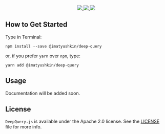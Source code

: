<p align="center">
    <a href="https://http://www.android.com">
        <img src="https://img.shields.io/badge/Created for-Node.js-teal.svg?style=flat">
    </a>
    <a href="https://http://www.android.com">
        <img src="https://img.shields.io/badge/Written in-TypeScript-purple.svg?style=flat">
    </a>
    <a href="https://tldrlegal.com/license/apache-license-2.0-(apache-2.0)">
        <img src="https://img.shields.io/badge/License-Apache 2.0-blue.svg?style=flat">
    </a>
</p>

## How to Get Started

Type in Terminal:

`npm install --save @imatyushkin/deep-query`

or, if you prefer `yarn` over `npm`, type:

`yarn add @imatyushkin/deep-query`

## Usage

Documentation will be added soon.

## License

`DeepQuery.js` is available under the Apache 2.0 license. See the [LICENSE](./LICENSE) file for more info.
